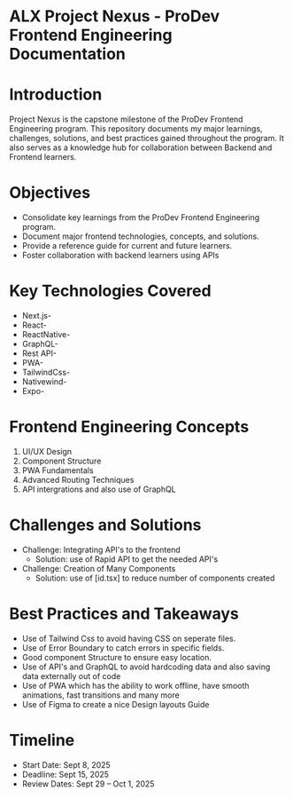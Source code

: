 # ALX Project Nexus - ProDev Frontend Engineering Documentation

# Introduction
Project Nexus is the capstone milestone of the ProDev Frontend Engineering program.
This repository documents my major learnings, challenges, solutions, and best practices gained throughout the program.
It also serves as a knowledge hub for collaboration between Backend and Frontend learners.

# Objectives
* Consolidate key learnings from the ProDev Frontend Engineering program.
* Document major frontend technologies, concepts, and solutions.
* Provide a reference guide for current and future learners.
* Foster collaboration with backend learners using APIs

# Key Technologies Covered
* Next.js-
* React-
* ReactNative-
* GraphQL-
* Rest API-
* PWA-
* TailwindCss-
* Nativewind-
* Expo-
# Frontend Engineering Concepts
1. UI/UX Design
2. Component Structure
3. PWA Fundamentals
4. Advanced Routing Techniques
5. API intergrations and also use of GraphQL

# Challenges and Solutions
* Challenge: Integrating API's to the frontend
   * Solution: use of Rapid API to get the needed API's
* Challenge: Creation of Many Components
   * Solution: use of [id.tsx] to reduce number of components created
     
# Best Practices and Takeaways
* Use of Tailwind Css to avoid having CSS on seperate files.
* Use of Error Boundary to catch errors in specific fields.
* Good component Structure to ensure easy location.
* Use of API's and GraphQL to avoid hardcoding data and also saving data externally out of code
* Use of PWA which has the ability to work offline, have smooth animations, fast transitions and many more
* Use of Figma to create a nice Design layouts Guide 

# Timeline
* Start Date: Sept 8, 2025
* Deadline: Sept 15, 2025
* Review Dates: Sept 29 – Oct 1, 2025
